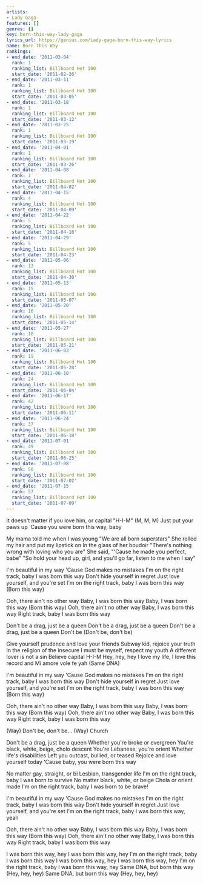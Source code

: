 ```yaml
---
artists:
- Lady Gaga
features: []
genres: []
key: born-this-way-lady-gaga
lyrics_url: https://genius.com/Lady-gaga-born-this-way-lyrics
name: Born This Way
rankings:
- end_date: '2011-03-04'
  rank: 1
  ranking_list: Billboard Hot 100
  start_date: '2011-02-26'
- end_date: '2011-03-11'
  rank: 1
  ranking_list: Billboard Hot 100
  start_date: '2011-03-05'
- end_date: '2011-03-18'
  rank: 1
  ranking_list: Billboard Hot 100
  start_date: '2011-03-12'
- end_date: '2011-03-25'
  rank: 1
  ranking_list: Billboard Hot 100
  start_date: '2011-03-19'
- end_date: '2011-04-01'
  rank: 1
  ranking_list: Billboard Hot 100
  start_date: '2011-03-26'
- end_date: '2011-04-08'
  rank: 1
  ranking_list: Billboard Hot 100
  start_date: '2011-04-02'
- end_date: '2011-04-15'
  rank: 4
  ranking_list: Billboard Hot 100
  start_date: '2011-04-09'
- end_date: '2011-04-22'
  rank: 5
  ranking_list: Billboard Hot 100
  start_date: '2011-04-16'
- end_date: '2011-04-29'
  rank: 5
  ranking_list: Billboard Hot 100
  start_date: '2011-04-23'
- end_date: '2011-05-06'
  rank: 13
  ranking_list: Billboard Hot 100
  start_date: '2011-04-30'
- end_date: '2011-05-13'
  rank: 15
  ranking_list: Billboard Hot 100
  start_date: '2011-05-07'
- end_date: '2011-05-20'
  rank: 16
  ranking_list: Billboard Hot 100
  start_date: '2011-05-14'
- end_date: '2011-05-27'
  rank: 18
  ranking_list: Billboard Hot 100
  start_date: '2011-05-21'
- end_date: '2011-06-03'
  rank: 19
  ranking_list: Billboard Hot 100
  start_date: '2011-05-28'
- end_date: '2011-06-10'
  rank: 24
  ranking_list: Billboard Hot 100
  start_date: '2011-06-04'
- end_date: '2011-06-17'
  rank: 42
  ranking_list: Billboard Hot 100
  start_date: '2011-06-11'
- end_date: '2011-06-24'
  rank: 37
  ranking_list: Billboard Hot 100
  start_date: '2011-06-18'
- end_date: '2011-07-01'
  rank: 49
  ranking_list: Billboard Hot 100
  start_date: '2011-06-25'
- end_date: '2011-07-08'
  rank: 56
  ranking_list: Billboard Hot 100
  start_date: '2011-07-02'
- end_date: '2011-07-15'
  rank: 57
  ranking_list: Billboard Hot 100
  start_date: '2011-07-09'
---
```

It doesn't matter if you love him, or capital "H-I-M" (M, M, M)
Just put your paws up
'Cause you were born this way, baby


My mama told me when I was young
"We are all born superstars"
She rolled my hair and put my lipstick on
In the glass of her boudoir
"There's nothing wrong with loving who you are"
She said, "'Cause he made you perfect, babe"
"So hold your head up, girl, and you'll go far, listen to me when I say"


I'm beautiful in my way
'Cause God makes no mistakes
I'm on the right track, baby
I was born this way
Don't hide yourself in regret
Just love yourself, and you're set
I'm on the right track, baby
I was born this way (Born this way)


Ooh, there ain't no other way
Baby, I was born this way
Baby, I was born this way (Born this way)
Ooh, there ain't no other way
Baby, I was born this way
Right track, baby
I was born this way


Don't be a drag, just be a queen
Don't be a drag, just be a queen
Don't be a drag, just be a queen
Don't be (Don't be, don't be)


Give yourself prudence and love your friends
Subway kid, rejoice your truth
In the religion of the insecure
I must be myself, respect my youth
A different lover is not a sin
Believe capital H-I-M
Hey, hey, hey
I love my life, I love this record and
Mi amore vole fe yah (Same DNA)


I'm beautiful in my way
'Cause God makes no mistakes
I'm on the right track, baby
I was born this way
Don't hide yourself in regret
Just love yourself, and you're set
I'm on the right track, baby
I was born this way (Born this way)


Ooh, there ain't no other way
Baby, I was born this way
Baby, I was born this way (Born this way)
Ooh, there ain't no other way
Baby, I was born this way
Right track, baby
I was born this way


(Way) Don't be, don't be...
(Way) Church


Don't be a drag, just be a queen
Whether you're broke or evergreen
You're black, white, beige, cholo descent
You're Lebanese, you're orient
Whether life's disabilities
Left you outcast, bullied, or teased
Rejoice and love yourself today
'Cause baby, you were born this way


No matter gay, straight, or bi
Lesbian, transgender life
I'm on the right track, baby
I was born to survive
No matter black, white, or beige
Chola or orient made
I'm on the right track, baby
I was born to be brave!


I'm beautiful in my way
'Cause God makes no mistakes
I'm on the right track, baby
I was born this way
Don't hide yourself in regret
Just love yourself, and you're set
I'm on the right track, baby
I was born this way, yeah


Ooh, there ain't no other way
Baby, I was born this way
Baby, I was born this way (Born this way)
Ooh, there ain't no other way
Baby, I was born this way
Right track, baby
I was born this way


I was born this way, hey
I was born this way, hey
I'm on the right track, baby
I was born this way
I was born this way, hey
I was born this way, hey
I'm on the right track, baby
I was born this way, hey
Same DNA, but born this way (Hey, hey, hey)
Same DNA, but born this way (Hey, hey, hey)
